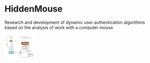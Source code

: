 # HiddenMouse
Research and development of dynamic user authentication algorithms
based on the analysis of work with a computer mouse

<img src="https://github.com/Berezniker/HiddenMouse/blob/master/TeX/TrustModel.png" width="100">
